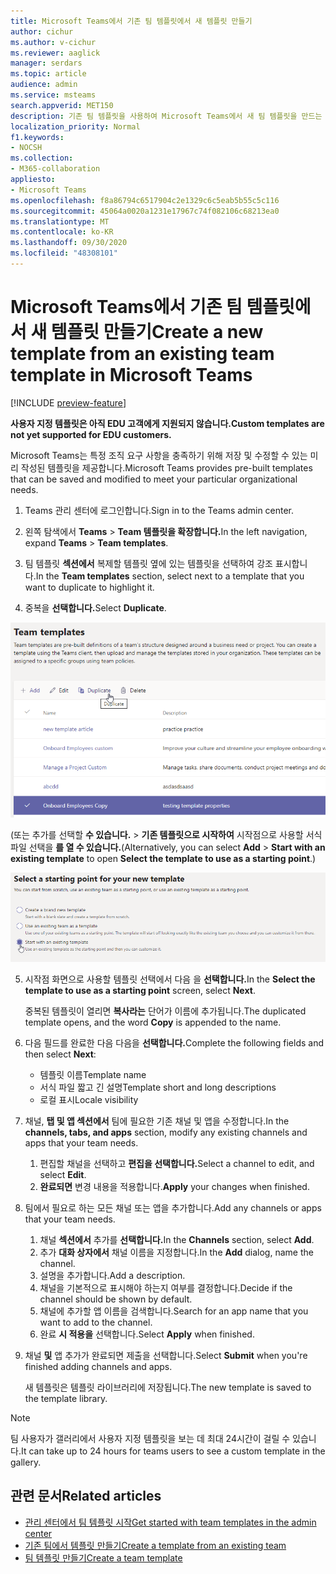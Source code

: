 ```yaml
---
title: Microsoft Teams에서 기존 팀 템플릿에서 새 템플릿 만들기
author: cichur
ms.author: v-cichur
ms.reviewer: aaglick
manager: serdars
ms.topic: article
audience: admin
ms.service: msteams
search.appverid: MET150
description: 기존 팀 템플릿을 사용하여 Microsoft Teams에서 새 팀 템플릿을 만드는 방법에 대해 자세히 알아보습니다.
localization_priority: Normal
f1.keywords:
- NOCSH
ms.collection:
- M365-collaboration
appliesto:
- Microsoft Teams
ms.openlocfilehash: f8a86794c6517904c2e1329c6c5eab5b55c5c116
ms.sourcegitcommit: 45064a0020a1231e17967c74f082106c68213ea0
ms.translationtype: MT
ms.contentlocale: ko-KR
ms.lasthandoff: 09/30/2020
ms.locfileid: "48308101"
---
```

# <a name="create-a-new-template-from-an-existing-team-template-in-microsoft-teams"></a><span data-ttu-id="cab6c-103">Microsoft Teams에서 기존 팀 템플릿에서 새 템플릿 만들기</span><span class="sxs-lookup"><span data-stu-id="cab6c-103">Create a new template from an existing team template in Microsoft Teams</span></span>

[!INCLUDE [preview-feature](includes/preview-feature.md)]

<span data-ttu-id="cab6c-104">**사용자 지정 템플릿은 아직 EDU 고객에게 지원되지 않습니다.**</span><span class="sxs-lookup"><span data-stu-id="cab6c-104">**Custom templates are not yet supported for EDU customers.**</span></span>

<span data-ttu-id="cab6c-105">Microsoft Teams는 특정 조직 요구 사항을 충족하기 위해 저장 및 수정할 수 있는 미리 작성된 템플릿을 제공합니다.</span><span class="sxs-lookup"><span data-stu-id="cab6c-105">Microsoft Teams provides pre-built templates that can be saved and modified to meet your particular organizational needs.</span></span>

1. <span data-ttu-id="cab6c-106">Teams 관리 센터에 로그인합니다.</span><span class="sxs-lookup"><span data-stu-id="cab6c-106">Sign in to the Teams admin center.</span></span>

2. <span data-ttu-id="cab6c-107">왼쪽 탐색에서 **Teams**  >  **Team 템플릿을 확장합니다.**</span><span class="sxs-lookup"><span data-stu-id="cab6c-107">In the left navigation, expand **Teams** > **Team templates**.</span></span>

3. <span data-ttu-id="cab6c-108">팀 템플릿 **섹션에서** 복제할 템플릿 옆에 있는 템플릿을 선택하여 강조 표시합니다.</span><span class="sxs-lookup"><span data-stu-id="cab6c-108">In the **Team templates** section, select next to a template that you want to duplicate to highlight it.</span></span>

4. <span data-ttu-id="cab6c-109">중복을 **선택합니다.**</span><span class="sxs-lookup"><span data-stu-id="cab6c-109">Select **Duplicate**.</span></span>

![강조 표시된 추가가 있는 Team 템플릿 대화 상자의 이미지입니다.](media/template-duplicate.png)

<span data-ttu-id="cab6c-111">(또는 추가를 선택할 **수 있습니다.**  >  **기존 템플릿으로 시작하여** 시작점으로 사용할 서식 파일 선택을 **를 열 수 있습니다.**</span><span class="sxs-lookup"><span data-stu-id="cab6c-111">(Alternatively, you can select **Add** > **Start with an existing template** to open **Select the template to use as a starting point**.)</span></span>

![기존 템플릿이 강조 표시된 시작이 있는 팀 템플릿 시작 화면의 이미지입니다.](media/template-start-existing-template.png)

5. <span data-ttu-id="cab6c-113">시작점  화면으로 사용할 템플릿 선택에서 다음 을 **선택합니다.**</span><span class="sxs-lookup"><span data-stu-id="cab6c-113">In the **Select the template to use as a starting point** screen, select **Next**.</span></span>

    <span data-ttu-id="cab6c-114">중복된 템플릿이 열리면 **복사라는** 단어가 이름에 추가됩니다.</span><span class="sxs-lookup"><span data-stu-id="cab6c-114">The duplicated template opens, and the word **Copy** is appended to the name.</span></span>

6. <span data-ttu-id="cab6c-115">다음 필드를 완료한 다음 다음을 **선택합니다.**</span><span class="sxs-lookup"><span data-stu-id="cab6c-115">Complete the following fields and then select **Next**:</span></span>
    - <span data-ttu-id="cab6c-116">템플릿 이름</span><span class="sxs-lookup"><span data-stu-id="cab6c-116">Template name</span></span>
    - <span data-ttu-id="cab6c-117">서식 파일 짧고 긴 설명</span><span class="sxs-lookup"><span data-stu-id="cab6c-117">Template short and long descriptions</span></span>
    - <span data-ttu-id="cab6c-118">로컬 표시</span><span class="sxs-lookup"><span data-stu-id="cab6c-118">Locale visibility</span></span>  

7. <span data-ttu-id="cab6c-119">채널, **탭 및 앱 섹션에서** 팀에 필요한 기존 채널 및 앱을 수정합니다.</span><span class="sxs-lookup"><span data-stu-id="cab6c-119">In the **channels, tabs, and apps** section, modify any existing channels and apps that your team needs.</span></span>

    1. <span data-ttu-id="cab6c-120">편집할 채널을 선택하고 **편집을 선택합니다.**</span><span class="sxs-lookup"><span data-stu-id="cab6c-120">Select a channel to edit, and select **Edit**.</span></span>
    2. <span data-ttu-id="cab6c-121">**완료되면** 변경 내용을 적용합니다.</span><span class="sxs-lookup"><span data-stu-id="cab6c-121">**Apply** your changes when finished.</span></span>

8. <span data-ttu-id="cab6c-122">팀에서 필요로 하는 모든 채널 또는 앱을 추가합니다.</span><span class="sxs-lookup"><span data-stu-id="cab6c-122">Add any channels or apps that your team needs.</span></span>

    1. <span data-ttu-id="cab6c-123">채널 **섹션에서** 추가를 **선택합니다.**</span><span class="sxs-lookup"><span data-stu-id="cab6c-123">In the **Channels** section, select **Add**.</span></span>
    2. <span data-ttu-id="cab6c-124">추가 **대화 상자에서** 채널 이름을 지정합니다.</span><span class="sxs-lookup"><span data-stu-id="cab6c-124">In the **Add** dialog, name the channel.</span></span>
    3. <span data-ttu-id="cab6c-125">설명을 추가합니다.</span><span class="sxs-lookup"><span data-stu-id="cab6c-125">Add a description.</span></span>
    4. <span data-ttu-id="cab6c-126">채널을 기본적으로 표시해야 하는지 여부를 결정합니다.</span><span class="sxs-lookup"><span data-stu-id="cab6c-126">Decide if the channel should be shown by default.</span></span>
    5. <span data-ttu-id="cab6c-127">채널에 추가할 앱 이름을 검색합니다.</span><span class="sxs-lookup"><span data-stu-id="cab6c-127">Search for an app name that you want to add to the channel.</span></span>
    6. <span data-ttu-id="cab6c-128">완료 **시 적용을** 선택합니다.</span><span class="sxs-lookup"><span data-stu-id="cab6c-128">Select **Apply** when finished.</span></span>

7. <span data-ttu-id="cab6c-129">채널 **및** 앱 추가가 완료되면 제출을 선택합니다.</span><span class="sxs-lookup"><span data-stu-id="cab6c-129">Select **Submit** when you're finished adding channels and apps.</span></span>

    <span data-ttu-id="cab6c-130">새 템플릿은 템플릿 라이브러리에 저장됩니다.</span><span class="sxs-lookup"><span data-stu-id="cab6c-130">The new template is saved to the template library.</span></span>

> [!Note]
> <span data-ttu-id="cab6c-131">팀 사용자가 갤러리에서 사용자 지정 템플릿을 보는 데 최대 24시간이 걸릴 수 있습니다.</span><span class="sxs-lookup"><span data-stu-id="cab6c-131">It can take up to 24 hours for teams users to see a custom template in the gallery.</span></span>

## <a name="related-articles"></a><span data-ttu-id="cab6c-132">관련 문서</span><span class="sxs-lookup"><span data-stu-id="cab6c-132">Related articles</span></span>

- [<span data-ttu-id="cab6c-133">관리 센터에서 팀 템플릿 시작</span><span class="sxs-lookup"><span data-stu-id="cab6c-133">Get started with team templates in the admin center</span></span>](get-started-with-teams-templates-in-the-admin-console.md)
- [<span data-ttu-id="cab6c-134">기존 팀에서 템플릿 만들기</span><span class="sxs-lookup"><span data-stu-id="cab6c-134">Create a template from an existing team</span></span>](create-template-from-existing-team.md)
- [<span data-ttu-id="cab6c-135">팀 템플릿 만들기</span><span class="sxs-lookup"><span data-stu-id="cab6c-135">Create a team template</span></span>](create-a-team-template.md)